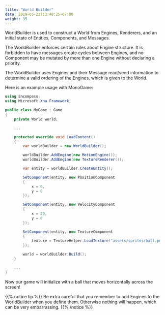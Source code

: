 ```yaml
---
title: "World Builder"
date: 2019-05-22T13:40:25-07:00
weight: 35
---
```


WorldBuilder is used to construct a World from Engines, Renderers, and an initial state of Entities, Components, and Messages.

The WorldBuilder enforces certain rules about Engine structure. It is forbidden to have messages create cycles between Engines, and no Component may be mutated by more than one Engine without declaring a priority.

The WorldBuilder uses Engines and their Message read/send information to determine a valid ordering of the Engines, which is given to the World.

Here is an example usage with MonoGame:

```cs
using Encompass;
using Microsoft.Xna.Framework;

public class MyGame : Game
{
    private World world;

    ...

    protected override void LoadContent()
    {
        var worldBuilder = new WorldBuilder();

        worldBuilder.AddEngine(new MotionEngine());
        worldBuilder.AddEngine(new TextureRenderer());

        var entity = worldBuilder.CreateEntity();

        SetComponent(entity, new PositionComponent
        {
            x = 0,
            y = 0
        });

        SetComponent(entity, new VelocityComponent
        {
            x = 20,
            y = 0
        });

        SetComponent(entity, new TextureComponent
        {
            texture = TextureHelper.LoadTexture("assets/sprites/ball.png")
        });

        world = worldBuilder.Build();
    }

    ...
}
```

Now our game will initialize with a ball that moves horizontally across the screen!

{{% notice tip %}}
Be extra careful that you remember to add Engines to the WorldBuilder when you define them. Otherwise nothing will happen, which can be very embarrassing.
{{% /notice %}}
